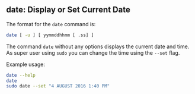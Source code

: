 ## date: Display or Set Current Date

The format for the `date` command is:

```bash
date [ -u ] [ yymmddhhmm [ .ss] ]
```
The command `date` without any options displays the current date and time. As super user using `sudo` you can change the time using the `--set` flag.

Example usage:

```bash
date --help
date 
sudo date --set "4 AUGUST 2016 1:40 PM"
```